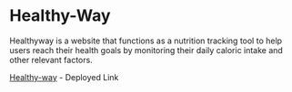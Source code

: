 # Healthy-Way

Healthyway is a website that functions as a nutrition tracking tool to help users reach their health goals by monitoring their daily caloric intake and other relevant factors.

 [Healthy-way](https://healty-way.vercel.app/) - Deployed Link
 
 

<a href="https://user-images.githubusercontent.com/112800148/229406886-66347cf9-6ee1-436b-88ea-b8364f6de234.jpg"> </a>
